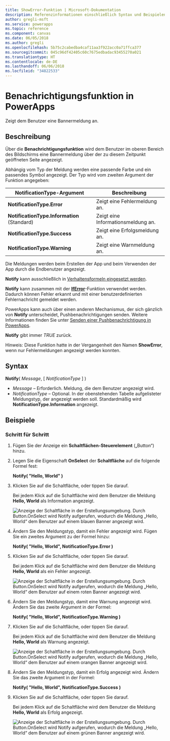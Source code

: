 ```yaml
---
title: ShowError-Funktion | Microsoft-Dokumentation
description: Referenzinformationen einschließlich Syntax und Beispielen für die ShowError-Funktion in PowerApps
author: gregli-msft
ms.service: powerapps
ms.topic: reference
ms.component: canvas
ms.date: 06/05/2018
ms.author: gregli
ms.openlocfilehash: 5b75c2cabedba4caf11aa3f922acc0a71ffca377
ms.sourcegitcommit: 045c96df42405c60c7675edbadac93455270a021
ms.translationtype: HT
ms.contentlocale: de-DE
ms.lasthandoff: 06/06/2018
ms.locfileid: "34822533"
---
```

# <a name="notify-function-in-powerapps"></a>Benachrichtigungsfunktion in PowerApps
Zeigt dem Benutzer eine Bannermeldung an.

## <a name="description"></a>Beschreibung
Über die **Benachrichtigungsfunktion** wird dem Benutzer im oberen Bereich des Bildschirms eine Bannermeldung über der zu diesem Zeitpunkt geöffneten Seite angezeigt.  

Abhängig vom Typ der Meldung werden eine passende Farbe und ein passendes Symbol angezeigt.   Der Typ wird vom zweiten Argument der Funktion angegeben:

| NotificationType-Argument | Beschreibung |
| --- | --- |
| **NotificationType.Error** | Zeigt eine Fehlermeldung an. |
| **NotificationType.Information** (Standard) | Zeigt eine Informationsmeldung an.  |
| **NotificationType.Success** | Zeigt eine Erfolgsmeldung an. |
| **NotificationType.Warning** | Zeigt eine Warnmeldung an. |

Die Meldungen werden beim Erstellen der App und beim Verwenden der App durch die Endbenutzer angezeigt.

**Notify** kann ausschließlich in [Verhaltensformeln eingesetzt werden](../working-with-formulas-in-depth.md).

**Notify** kann zusammen mit der [**IfError**](function-iferror.md)-Funktion verwendet werden. Dadurch können Fehler erkannt und mit einer benutzerdefinierten Fehlernachricht gemeldet werden.

PowerApps kann auch über einen anderen Mechanismus, der sich gänzlich von **Notify** unterscheidet, Pushbenachrichtigungen senden.  Weitere Informationen finden Sie unter [Senden einer Pushbenachrichtigung in PowerApps](../add-notifications.md).

**Notify** gibt immer *TRUE* zurück.

Hinweis: Diese Funktion hatte in der Vergangenheit den Namen **ShowError**, wenn nur Fehlermeldungen angezeigt werden konnten.

## <a name="syntax"></a>Syntax
**Notify**( *Message*, [ *NotificationType* ] )

* *Message* – Erforderlich.  Meldung, die dem Benutzer angezeigt wird.
* *NotificationType* – Optional.  In der obenstehenden Tabelle aufgelisteter Meldungstyp, der angezeigt werden soll.  Standardmäßig wird **NotificationType.Information** angezeigt.  

## <a name="examples"></a>Beispiele

### <a name="step-by-step"></a>Schritt für Schritt

1. Fügen Sie der Anzeige ein **Schaltflächen-Steuerelement** („Button“) hinzu.

2. Legen Sie die Eigenschaft **OnSelect** der **Schaltfläche** auf die folgende Formel fest:

    **Notify( "Hello, World" )**

3. Klicken Sie auf die Schaltfläche, oder tippen Sie darauf.  

    Bei jedem Klick auf die Schaltfläche wird dem Benutzer die Meldung **Hello, World** als Information angezeigt.

    ![Anzeige der Schaltfläche in der Erstellungsumgebung. Durch Button.OnSelect wird Notify aufgerufen, wodurch die Meldung „Hello, World“ dem Benutzer auf einem blauen Banner angezeigt wird.](media/function-showerror/hello-world.png)

4. Ändern Sie den Meldungstyp, damit ein Fehler angezeigt wird.  Fügen Sie ein zweites Argument zu der Formel hinzu:

    **Notify( "Hello, World", NotificationType.Error )**

5. Klicken Sie auf die Schaltfläche, oder tippen Sie darauf.

    Bei jedem Klick auf die Schaltfläche wird dem Benutzer die Meldung **Hello, World** als ein Fehler angezeigt.

    ![Anzeige der Schaltfläche in der Erstellungsumgebung. Durch Button.OnSelect wird Notify aufgerufen, wodurch die Meldung „Hello, World“ dem Benutzer auf einem roten Banner angezeigt wird.](media/function-showerror/hello-world-error.png)

4. Ändern Sie den Meldungstyp, damit eine Warnung angezeigt wird.  Ändern Sie das zweite Argument in der Formel:

    **Notify( "Hello, World", NotificationType.Warning )**

5. Klicken Sie auf die Schaltfläche, oder tippen Sie darauf.

    Bei jedem Klick auf die Schaltfläche wird dem Benutzer die Meldung **Hello, World** als Warnung angezeigt.

    ![Anzeige der Schaltfläche in der Erstellungsumgebung. Durch Button.OnSelect wird Notify aufgerufen, wodurch die Meldung „Hello, World“ dem Benutzer auf einem orangen Banner angezeigt wird.](media/function-showerror/hello-world-warning.png)

4. Ändern Sie den Meldungstyp, damit ein Erfolg angezeigt wird.  Ändern Sie das zweite Argument in der Formel:

    **Notify( "Hello, World", NotificationType.Success )**

5. Klicken Sie auf die Schaltfläche, oder tippen Sie darauf.

    Bei jedem Klick auf die Schaltfläche wird dem Benutzer die Meldung **Hello, World** als Erfolg angezeigt.

    ![Anzeige der Schaltfläche in der Erstellungsumgebung. Durch Button.OnSelect wird Notify aufgerufen, wodurch die Meldung „Hello, World“ dem Benutzer auf einem grünen Banner angezeigt wird.](media/function-showerror/hello-world-success.png)
